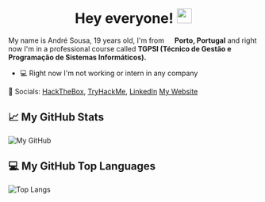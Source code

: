 # <div align="center">Hey everyone! <img src="https://raw.githubusercontent.com/MartinHeinz/MartinHeinz/master/wave.gif" width="30px"></div>

My name is André Sousa, 19 years old, I'm from <img src="https://image.flaticon.com/icons/svg/197/197463.svg" width="13"/> <b>Porto, Portugal</b> and right now I'm in a professional course called <b>TGPSI (Técnico de Gestão e Programação de Sistemas Informáticos).</b> <br>
- 💻 Right now I'm not working or intern in any company



📱 Socials:
[HackTheBox](https://www.hackthebox.eu/profile/281795), 
[TryHackMe](https://tryhackme.com/p/andresousa.23), 
[LinkedIn](https://www.linkedin.com/in/andr%C3%A9-sousa-324032208/)
[My Website](https://andresousa.pt)

## &#x1f4c8; My GitHub Stats

![My GitHub](https://github-readme-stats.vercel.app/api?username=andresousa23&count_private=true&show_icons=true&theme=dracula&include_all_commits=true)

## 💻 My GitHub Top Languages

![Top Langs](https://github-readme-stats.vercel.app/api/top-langs/?username=andresousa23&theme=dracula&count_private=true&show_icons=true)

